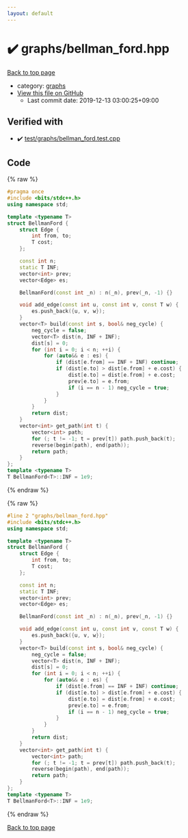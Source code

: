 ```yaml
---
layout: default
---
```


<!-- mathjax config similar to math.stackexchange -->
<script type="text/javascript" async
  src="https://cdnjs.cloudflare.com/ajax/libs/mathjax/2.7.5/MathJax.js?config=TeX-MML-AM_CHTML">
</script>
<script type="text/x-mathjax-config">
  MathJax.Hub.Config({
    TeX: { equationNumbers: { autoNumber: "AMS" }},
    tex2jax: {
      inlineMath: [ ['$','$'] ],
      processEscapes: true
    },
    "HTML-CSS": { matchFontHeight: false },
    displayAlign: "left",
    displayIndent: "2em"
  });
</script>

<script type="text/javascript" src="https://cdnjs.cloudflare.com/ajax/libs/jquery/3.4.1/jquery.min.js"></script>
<script src="https://cdn.jsdelivr.net/npm/jquery-balloon-js@1.1.2/jquery.balloon.min.js" integrity="sha256-ZEYs9VrgAeNuPvs15E39OsyOJaIkXEEt10fzxJ20+2I=" crossorigin="anonymous"></script>
<script type="text/javascript" src="../../assets/js/copy-button.js"></script>
<link rel="stylesheet" href="../../assets/css/copy-button.css" />


# :heavy_check_mark: graphs/bellman_ford.hpp

<a href="../../index.html">Back to top page</a>

* category: <a href="../../index.html#e8706a28320e46fa20885a2933e42797">graphs</a>
* <a href="{{ site.github.repository_url }}/blob/master/graphs/bellman_ford.hpp">View this file on GitHub</a>
    - Last commit date: 2019-12-13 03:00:25+09:00




## Verified with

* :heavy_check_mark: <a href="../../verify/test/graphs/bellman_ford.test.cpp.html">test/graphs/bellman_ford.test.cpp</a>


## Code

<a id="unbundled"></a>
{% raw %}
```cpp
#pragma once
#include <bits/stdc++.h>
using namespace std;

template <typename T>
struct BellmanFord {
    struct Edge {
        int from, to;
        T cost;
    };

    const int n;
    static T INF;
    vector<int> prev;
    vector<Edge> es;

    BellmanFord(const int _n) : n(_n), prev(_n, -1) {}

    void add_edge(const int u, const int v, const T w) {
        es.push_back({u, v, w});
    }
    vector<T> build(const int s, bool& neg_cycle) {
        neg_cycle = false;
        vector<T> dist(n, INF + INF);
        dist[s] = 0;
        for (int i = 0; i < n; ++i) {
            for (auto&& e : es) {
                if (dist[e.from] == INF + INF) continue;
                if (dist[e.to] > dist[e.from] + e.cost) {
                    dist[e.to] = dist[e.from] + e.cost;
                    prev[e.to] = e.from;
                    if (i == n - 1) neg_cycle = true;
                }
            }
        }
        return dist;
    }
    vector<int> get_path(int t) {
        vector<int> path;
        for (; t != -1; t = prev[t]) path.push_back(t);
        reverse(begin(path), end(path));
        return path;
    }
};
template <typename T>
T BellmanFord<T>::INF = 1e9;
```
{% endraw %}

<a id="bundled"></a>
{% raw %}
```cpp
#line 2 "graphs/bellman_ford.hpp"
#include <bits/stdc++.h>
using namespace std;

template <typename T>
struct BellmanFord {
    struct Edge {
        int from, to;
        T cost;
    };

    const int n;
    static T INF;
    vector<int> prev;
    vector<Edge> es;

    BellmanFord(const int _n) : n(_n), prev(_n, -1) {}

    void add_edge(const int u, const int v, const T w) {
        es.push_back({u, v, w});
    }
    vector<T> build(const int s, bool& neg_cycle) {
        neg_cycle = false;
        vector<T> dist(n, INF + INF);
        dist[s] = 0;
        for (int i = 0; i < n; ++i) {
            for (auto&& e : es) {
                if (dist[e.from] == INF + INF) continue;
                if (dist[e.to] > dist[e.from] + e.cost) {
                    dist[e.to] = dist[e.from] + e.cost;
                    prev[e.to] = e.from;
                    if (i == n - 1) neg_cycle = true;
                }
            }
        }
        return dist;
    }
    vector<int> get_path(int t) {
        vector<int> path;
        for (; t != -1; t = prev[t]) path.push_back(t);
        reverse(begin(path), end(path));
        return path;
    }
};
template <typename T>
T BellmanFord<T>::INF = 1e9;

```
{% endraw %}

<a href="../../index.html">Back to top page</a>

